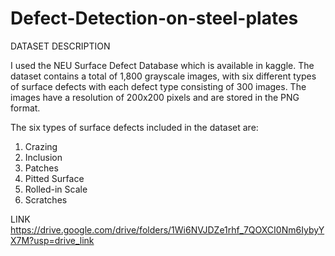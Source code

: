 # Defect-Detection-on-steel-plates
DATASET DESCRIPTION

I used the NEU Surface Defect Database which is available in kaggle. The dataset contains a total of 1,800 grayscale images, with six different types of surface defects with each defect type consisting of 300 images. The images have a resolution of 200x200 pixels and are stored in the PNG format. 

The six types of surface defects included in the dataset are:

1. Crazing
2. Inclusion
3. Patches
4. Pitted Surface
5. Rolled-in Scale
6. Scratches

LINK
https://drive.google.com/drive/folders/1Wi6NVJDZe1rhf_7QOXCI0Nm6IybyYX7M?usp=drive_link
